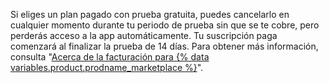 Si eliges un plan pagado con prueba gratuita, puedes cancelarlo en cualquier momento durante tu periodo de prueba sin que se te cobre, pero perderás acceso a la app automáticamente. Tu suscripción paga comenzará al finalizar la prueba de 14 días. Para obtener más información, consulta "[Acerca de la facturación para {% data variables.product.prodname_marketplace %}](/articles/about-billing-for-github-marketplace)".
